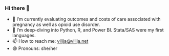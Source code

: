 ### Hi there 👋

<!--
**vilijajoyce/vilijajoyce** is a ✨ _special_ ✨ repository because its `README.md` (this file) appears on your GitHub profile.

Here are some ideas to get you started:
-->
- 🔭 I’m currently evaluating outcomes and costs of care associated with pregnancy as well as opioid use disorder.
- 🌱 I’m deep-diving into Python, R, and Power BI. Stata/SAS were my first languages.
- 📫 How to reach me: [vilija@vilija.net](mailto:vilija@vilija.net)
- 😄 Pronouns: she/her
